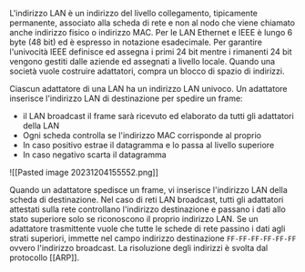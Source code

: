 L'indirizzo LAN è un indirizzo del livello collegamento, tipicamente permanente, associato alla scheda di rete e non al nodo che viene chiamato anche indirizzo fisico o indirizzo MAC. Per le LAN Ethernet e IEEE è lungo 6 byte (48 bit) ed è espresso in notazione esadecimale.
Per garantire l'univocità IEEE definisce ed assegna i primi 24 bit mentre i rimanenti 24 bit vengono gestiti dalle aziende ed assegnati a livello locale.
Quando una società vuole costruire adattatori, compra un blocco di spazio di indirizzi.

Ciascun adattatore di una LAN ha un indirizzo LAN univoco. Un adattatore inserisce l'indirizzo LAN di destinazione per spedire un frame:
- il LAN broadcast il frame sarà ricevuto ed elaborato da tutti gli adattatori della LAN
- Ogni scheda controlla se l'indirizzo MAC corrisponde al proprio
- In caso positivo estrae il datagramma e lo passa al livello superiore
- In caso negativo scarta il datagramma

![[Pasted image 20231204155552.png]]

Quando un adattatore spedisce un frame, vi inserisce l'indirizzo LAN della scheda di destinazione.
Nel caso di reti LAN broadcast, tutti gli adattatori attestati sulla rete controllano l'indirizzo destinazione e passano i dati allo stato superiore solo se riconoscono il proprio indirizzo LAN.
Se un adattatore trasmittente vuole che tutte le schede di rete passino i dati agli strati superiori, immette nel campo indirizzo destinazione `FF-FF-FF-FF-FF-FF` ovvero l'indirizzo broadcast.
La risoluzione degli indirizzi è svolta dal protocollo [[ARP]].